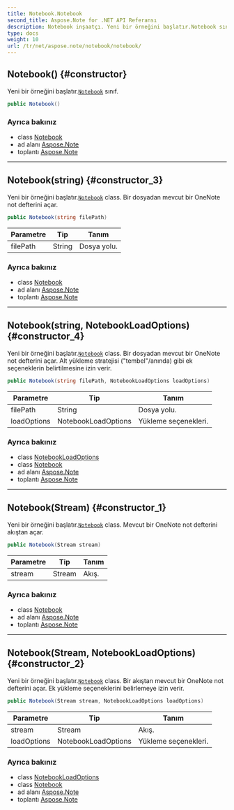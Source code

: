```yaml
---
title: Notebook.Notebook
second_title: Aspose.Note for .NET API Referansı
description: Notebook inşaatçı. Yeni bir örneğini başlatır.Notebook sınıf.
type: docs
weight: 10
url: /tr/net/aspose.note/notebook/notebook/
---
```

## Notebook() {#constructor}

Yeni bir örneğini başlatır.[`Notebook`](../) sınıf.

```csharp
public Notebook()
```

### Ayrıca bakınız

* class [Notebook](../)
* ad alanı [Aspose.Note](../../notebook/)
* toplantı [Aspose.Note](../../../)

---

## Notebook(string) {#constructor_3}

Yeni bir örneğini başlatır.[`Notebook`](../) class. Bir dosyadan mevcut bir OneNote not defterini açar.

```csharp
public Notebook(string filePath)
```

| Parametre | Tip | Tanım |
| --- | --- | --- |
| filePath | String | Dosya yolu. |

### Ayrıca bakınız

* class [Notebook](../)
* ad alanı [Aspose.Note](../../notebook/)
* toplantı [Aspose.Note](../../../)

---

## Notebook(string, NotebookLoadOptions) {#constructor_4}

Yeni bir örneğini başlatır.[`Notebook`](../) class. Bir dosyadan mevcut bir OneNote not defterini açar. Alt yükleme stratejisi ("tembel"/anında) gibi ek seçeneklerin belirtilmesine izin verir.

```csharp
public Notebook(string filePath, NotebookLoadOptions loadOptions)
```

| Parametre | Tip | Tanım |
| --- | --- | --- |
| filePath | String | Dosya yolu. |
| loadOptions | NotebookLoadOptions | Yükleme seçenekleri. |

### Ayrıca bakınız

* class [NotebookLoadOptions](../../notebookloadoptions/)
* class [Notebook](../)
* ad alanı [Aspose.Note](../../notebook/)
* toplantı [Aspose.Note](../../../)

---

## Notebook(Stream) {#constructor_1}

Yeni bir örneğini başlatır.[`Notebook`](../) class. Mevcut bir OneNote not defterini akıştan açar.

```csharp
public Notebook(Stream stream)
```

| Parametre | Tip | Tanım |
| --- | --- | --- |
| stream | Stream | Akış. |

### Ayrıca bakınız

* class [Notebook](../)
* ad alanı [Aspose.Note](../../notebook/)
* toplantı [Aspose.Note](../../../)

---

## Notebook(Stream, NotebookLoadOptions) {#constructor_2}

Yeni bir örneğini başlatır.[`Notebook`](../) class. Bir akıştan mevcut bir OneNote not defterini açar. Ek yükleme seçeneklerini belirlemeye izin verir.

```csharp
public Notebook(Stream stream, NotebookLoadOptions loadOptions)
```

| Parametre | Tip | Tanım |
| --- | --- | --- |
| stream | Stream | Akış. |
| loadOptions | NotebookLoadOptions | Yükleme seçenekleri. |

### Ayrıca bakınız

* class [NotebookLoadOptions](../../notebookloadoptions/)
* class [Notebook](../)
* ad alanı [Aspose.Note](../../notebook/)
* toplantı [Aspose.Note](../../../)


